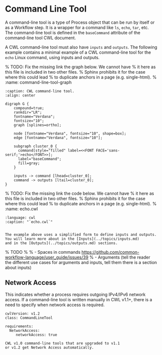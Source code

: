 # Command Line Tool

A command-line tool is a type of Process object that can be run by
itself or as a Workflow step. It is a wrapper for a command like
`ls`, `echo`, `tar`, etc. The command-line tool is defined in the
`baseCommand` attribute of the command-line tool CWL document.

A CWL command-line tool must also have `inputs` and `outputs`.
The following example contains a minimal example of a CWL
command-line tool for the `echo` Linux command, using inputs and
outputs.

% TODO: Fix the missing link the graph below. We cannot have
%       it here as this file is included in two other files.
%       Sphinx prohibits it for the case where this could lead
%       to duplicate anchors in a page (e.g. single-html).
%       :name: command-line-tool-graph

```{graphviz}
:caption: CWL command-line tool.
:align: center

digraph G {
    compound=true;
    rankdir="LR";
    fontname="Verdana";
    fontsize="10";
    graph [splines=ortho];

    node [fontname="Verdana", fontsize="10", shape=box];
    edge [fontname="Verdana", fontsize="10"];

    subgraph cluster_0 {
      command[style="filled" label=<<FONT FACE='sans-serif;'>echo</FONT>>];
      label="baseCommand";
      fill=gray;
    }

    inputs -> command [lhead=cluster_0];
    command -> outputs [ltail=cluster_0];
}
```

% TODO: Fix the missing link the code below. We cannot have
%       it here as this file is included in two other files.
%       Sphinx prohibits it for the case where this could lead
%       to duplicate anchors in a page (e.g. single-html).
%       :name: echo.cwl

```{literalinclude} /_includes/cwl/echo.cwl
:language: cwl
:caption: "`echo.cwl`"
```

```{note}

The example above uses a simplified form to define inputs and outputs.
You will learn more about in the [Inputs](../topics/inputs.md)
and in the [Outputs](../topics/outputs.md) sections.
```

% TODO
%
% - Spaces in commands https://github.com/common-workflow-language/user_guide/issues/39
% - Arguments (tell the reader the different use cases for arguments and inputs, tell them there is a section about inputs)


## Network Access
This indicates whether a process requires outgoing IPv4/IPv6 network access.
If a command-line tool is written manually in CWL v1.1+, there is a need to 
specify when network access is required.

```cwl
cwlVersion: v1.2
class: CommandLineTool

requirements:
  NetworkAccess:
     networkAccess: true
```

```{note}
CWL v1.0 command-line tools that are upgraded to v1.1 
or v1.2 get Network Access automatically.
```
